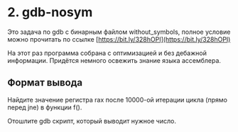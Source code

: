 2\. gdb-nosym
=============

Это задача по gdb с бинарным файлом without\_symbols, полное условие можно прочитать по ссылке [https://bit.ly/328hOPI](https://bit.ly/328hOPI)

На этот раз программа собрана с оптимизацией и без дебажной информации. Придётся немного освежить знание языка ассемблера.

Формат вывода
-------------

Найдите значение регистра rax после 10000-ой итерации цикла (прямо перед jne) в функции f().

Отошлите gdb скрипт, который выводит нужное число.